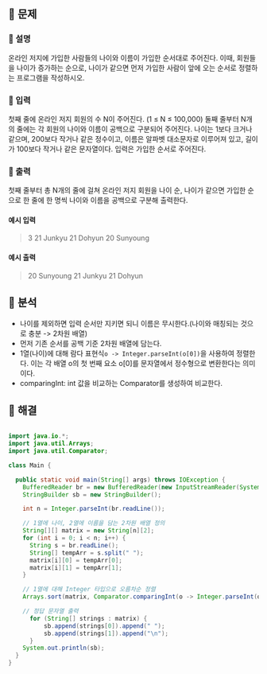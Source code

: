 ## 📍 문제

### 🧷 설명

온라인 저지에 가입한 사람들의 나이와 이름이 가입한 순서대로 주어진다. 이때, 회원들을 나이가 증가하는 순으로, 나이가 같으면 먼저 가입한 사람이 앞에 오는 순서로 정렬하는 프로그램을 작성하시오.

### 🧷 입력

첫째 줄에 온라인 저지 회원의 수 N이 주어진다. (1 ≤ N ≤ 100,000)
둘째 줄부터 N개의 줄에는 각 회원의 나이와 이름이 공백으로 구분되어 주어진다. 나이는 1보다 크거나 같으며, 200보다 작거나 같은 정수이고, 이름은 알파벳 대소문자로 이루어져 있고, 길이가 100보다 작거나 같은 문자열이다. 입력은 가입한 순서로 주어진다.

### 🧷 출력

첫째 줄부터 총 N개의 줄에 걸쳐 온라인 저지 회원을 나이 순, 나이가 같으면 가입한 순으로 한 줄에 한 명씩 나이와 이름을 공백으로 구분해 출력한다.

#### 예시 입력  
>  3
21 Junkyu
21 Dohyun
20 Sunyoung

#### 예시 출력  
> 20 Sunyoung
21 Junkyu
21 Dohyun

## 📍 분석
- 나이를 제외하면 입력 순서만 지키면 되니 이름은 무시한다.(나이와 매칭되는 것으로 충분 -> 2차원 배열)
- 먼저 기존 순서를 공백 기준 2차원 배열에 담는다.
- 1열(나이)에 대해 람다 표현식`o -> Integer.parseInt(o[0])`을 사용하여 정렬한다. 이는 각 배열 o의 첫 번째 요소 o[0]를 문자열에서 정수형으로 변환한다는 의미이다.
- comparingInt: int 값을 비교하는 Comparator를 생성하여 비교한다.

## 📍 해결

```java

import java.io.*;
import java.util.Arrays;
import java.util.Comparator;

class Main {

  public static void main(String[] args) throws IOException {
    BufferedReader br = new BufferedReader(new InputStreamReader(System.in));
    StringBuilder sb = new StringBuilder();

    int n = Integer.parseInt(br.readLine());

    // 1열에 나이, 2열에 이름을 담는 2차원 배열 정의
    String[][] matrix = new String[n][2];
    for (int i = 0; i < n; i++) {
      String s = br.readLine();
      String[] tempArr = s.split(" ");
      matrix[i][0] = tempArr[0];
      matrix[i][1] = tempArr[1];
    }

    // 1열에 대해 Integer 타입으로 오름차순 정렬
    Arrays.sort(matrix, Comparator.comparingInt(o -> Integer.parseInt(o[0])));

    // 정답 문자열 출력
      for (String[] strings : matrix) {
          sb.append(strings[0]).append(" ");
          sb.append(strings[1]).append("\n");
      }
    System.out.println(sb);
  }
}

```
